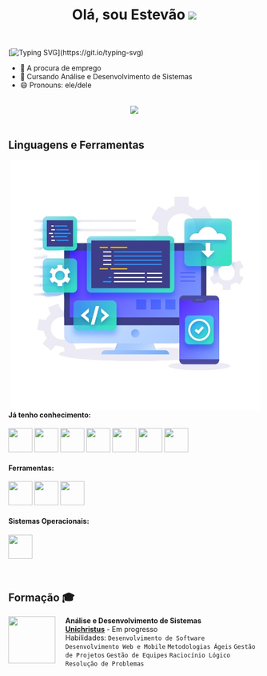 <h1 align="center">
Olá, sou Estevão
    <img src="https://media4.giphy.com/media/w1OBpBd7kJqHrJnJ13/giphy.gif?cid=6c09b952z6j49mr1yqfwgdmt4ola0awg73c0jgm8z5qzwgzb&ep=v1_internal_gif_by_id&rid=giphy.gif&ct=s" width="30"></h2>
</h1>
<br/>

[![Typing SVG](https://readme-typing-svg.herokuapp.com?font=Fira+Code&pause=1000&color=FFFFFF&center=true&vCenter=true&random=false&width=435&lines=Seja+bem+vindo(a)+ao+meu+perfil!)](https://git.io/typing-svg)

- 🔭 A procura de emprego
- 🌱 Cursando Análise e Desenvolvimento de Sistemas
- 😄 Pronouns: ele/dele
<br>

<div align="center" style="margin-bottom:50px">
 <img width=45% align="center" src="https://github-readme-stats.vercel.app/api?username=Estevao750&theme=github_dark&show_icons=true" />
</div>

## Linguagens e Ferramentas

<img src="4380747-removebg-preview.png" align="right">

#### Já tenho conhecimento:
[<img height="48px" width="48px" src="https://skillicons.dev/icons?i=c"/>](https://en.wikipedia.org/wiki/C_(programming_language))
[<img height="48px" width="48px" src="https://skillicons.dev/icons?i=java"/>](https://www.java.com/)
[<img height="48px" width="48px" src="https://skillicons.dev/icons?i=python"/>](https://www.python.org/)
[<img height="48px" width="48px" src="https://skillicons.dev/icons?i=css"/>](https://developer.mozilla.org/en-US/docs/Web/CSS)
[<img height="48px" width="48px" src="https://skillicons.dev/icons?i=html"/>](https://developer.mozilla.org/en-US/docs/Web/HTML)
[<img height="48px" width="48px" src="https://skillicons.dev/icons?i=js"/>](https://developer.mozilla.org/en-US/docs/Web/JavaScript)
[<img height="48px" width="48px" src="https://skillicons.dev/icons?i=nodejs"/>](https://nodejs.org/en)

#### Ferramentas:
[<img height="48px" width="48px" src="https://skillicons.dev/icons?i=vscode"/>](https://code.visualstudio.com/)
[<img height="48px" width="48px" src="https://skillicons.dev/icons?i=github"/>](https://github.com/)
[<img height="48px" width="48px" src="https://skillicons.dev/icons?i=git"/>](https://git-scm.com/)

#### Sistemas Operacionais:
[<img height="48px" width="48px" src="https://skillicons.dev/icons?i=windows"/>](https://www.microsoft.com/pt-br/windows)

<br>

## Formação 🎓

[<img align="left" height="94px" width="94px" src="https://yt3.googleusercontent.com/mGRWFyTlek9s4t5rFC5Jh64mDTuTRdNrPC6NGDrF8hWeubRt6LbytdV1Zv60zkCrY_5uMG0PsQ=s176-c-k-c0x00ffffff-no-rj" style="margin-right: 20px;"/>](https://www.unichristus.edu.br/)
**Análise e Desenvolvimento de Sistemas** \
[**Unichristus**](https://www.unichristus.edu.br/)  - Em progresso\
Habilidades: `Desenvolvimento de Software` `Desenvolvimento Web e Mobile` `Metodologias Ágeis` `Gestão de Projetos` `Gestão de Equipes`
`Raciocínio Lógico` `Resolução de Problemas`

<br>
